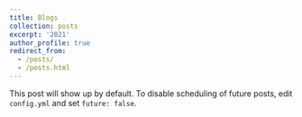 ```yaml
---
title: Blogs
collection: posts
excerpt: '2021'
author_profile: true
redirect_from: 
  - /posts/
  - /posts.html
---
```


This post will show up by default. To disable scheduling of future posts, edit `config.yml` and set `future: false`. 

